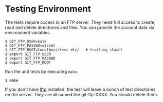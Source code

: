 Testing Environment
===================

The tests require access to an FTP server.
They need full access to create, read and delete directories and files.
You can provide the account data via environment variables.

    $ GIT_FTP_USER=kate
    $ GIT_FTP_PASSWD=s3cret
    $ GIT_FTP_ROOT=localhost/test_dir/   # trailing slash!
    $ export GIT_FTP_USER
    $ export GIT_FTP_PASSWD
    $ export GIT_FTP_ROOT

Run the unit tests by executing `make`.

    $ make

If you don't have [lftp] installed, the test will leave a bunch of test directories on the server.
They are all named like git-ftp-XXXX.
You should delete them.

[lftp]: http://lftp.yar.ru/
